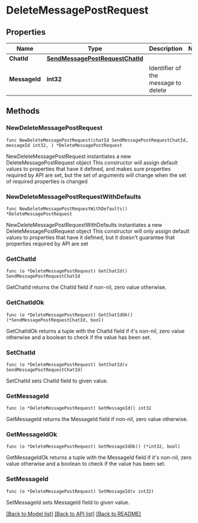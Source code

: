# DeleteMessagePostRequest

## Properties

Name | Type | Description | Notes
------------ | ------------- | ------------- | -------------
**ChatId** | [**SendMessagePostRequestChatId**](SendMessagePostRequestChatId.md) |  | 
**MessageId** | **int32** | Identifier of the message to delete | 

## Methods

### NewDeleteMessagePostRequest

`func NewDeleteMessagePostRequest(chatId SendMessagePostRequestChatId, messageId int32, ) *DeleteMessagePostRequest`

NewDeleteMessagePostRequest instantiates a new DeleteMessagePostRequest object
This constructor will assign default values to properties that have it defined,
and makes sure properties required by API are set, but the set of arguments
will change when the set of required properties is changed

### NewDeleteMessagePostRequestWithDefaults

`func NewDeleteMessagePostRequestWithDefaults() *DeleteMessagePostRequest`

NewDeleteMessagePostRequestWithDefaults instantiates a new DeleteMessagePostRequest object
This constructor will only assign default values to properties that have it defined,
but it doesn't guarantee that properties required by API are set

### GetChatId

`func (o *DeleteMessagePostRequest) GetChatId() SendMessagePostRequestChatId`

GetChatId returns the ChatId field if non-nil, zero value otherwise.

### GetChatIdOk

`func (o *DeleteMessagePostRequest) GetChatIdOk() (*SendMessagePostRequestChatId, bool)`

GetChatIdOk returns a tuple with the ChatId field if it's non-nil, zero value otherwise
and a boolean to check if the value has been set.

### SetChatId

`func (o *DeleteMessagePostRequest) SetChatId(v SendMessagePostRequestChatId)`

SetChatId sets ChatId field to given value.


### GetMessageId

`func (o *DeleteMessagePostRequest) GetMessageId() int32`

GetMessageId returns the MessageId field if non-nil, zero value otherwise.

### GetMessageIdOk

`func (o *DeleteMessagePostRequest) GetMessageIdOk() (*int32, bool)`

GetMessageIdOk returns a tuple with the MessageId field if it's non-nil, zero value otherwise
and a boolean to check if the value has been set.

### SetMessageId

`func (o *DeleteMessagePostRequest) SetMessageId(v int32)`

SetMessageId sets MessageId field to given value.



[[Back to Model list]](../README.md#documentation-for-models) [[Back to API list]](../README.md#documentation-for-api-endpoints) [[Back to README]](../README.md)


